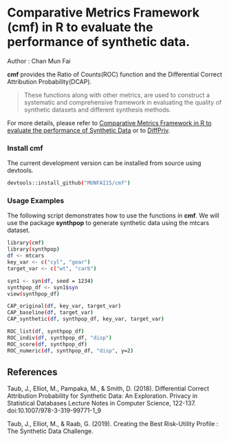 # Comparative Metrics Framework (cmf) in R to evaluate the performance of synthetic data. 
Author : Chan Mun Fai 

**cmf** provides the Ratio of Counts(ROC) function and the Differential Correct Attribution Probability(DCAP). 

>These functions along with other metrics, are used to construct a systematic and comprehensive framework in evaluating the quality of synthetic datasets and different synthesis methods. 

For more details, please refer to [Comparative Metrics Framework in R to evaluate the performance of Synthetic Data](https://github.com/MUNFAI15/DiffPriv/blob/master/comparative%20metrics%20framework.pdf) or to [DiffPriv](https://github.com/MUNFAI15/DiffPriv).

### Install cmf 
The current development version can be installed from source using devtools.

```bash
devtools::install_github("MUNFAI15/cmf")
```

### Usage Examples 
The following script demonstrates how to use the functions in **cmf**. We will use the package **synthpop** to generate synthetic data using the mtcars dataset. 

```bash
library(cmf)
library(synthpop)
df <- mtcars
key_var <- c("cyl", "gear")
target_var <- c("wt", "carb")

syn1 <- syn(df, seed = 1234)
synthpop_df <- syn1$syn
view(synthpop_df)

CAP_original(df, key_var, target_var)
CAP_baseline(df, target_var)
CAP_synthetic(df, synthpop_df, key_var, target_var)

ROC_list(df, synthpop_df)
ROC_indiv(df, synthpop_df, "disp")
ROC_score(df, synthpop_df)
ROC_numeric(df, synthpop_df, "disp", y=2)
```
## References

Taub, J., Elliot, M., Pampaka, M., &amp; Smith, D. (2018). Differential Correct Attribution Probability for Synthetic Data: An Exploration. Privacy in Statistical Databases Lecture Notes in Computer Science, 122-137. doi:10.1007/978-3-319-99771-1_9

Taub, J., Elliot, M., & Raab, G. (2019). Creating the Best Risk-Utility Profile : The Synthetic Data Challenge.
